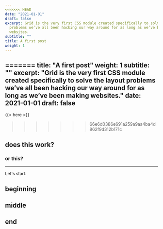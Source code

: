 ```yaml
---
<<<<<<< HEAD
date: "2021-01-01"
draft: false
excerpt: Grid is the very first CSS module created specifically to solve the layout
  problems we’ve all been hacking our way around for as long as we’ve been making
  websites.
subtitle: ""
title: A first post
weight: 1
---
```



=======
title: "A first post"
weight: 1
subtitle: ""
excerpt: "Grid is the very first CSS module created specifically to solve the layout problems we’ve all been hacking our way around for as long as we’ve been making websites."
date: 2021-01-01
draft: false
---

{{< here >}}
>>>>>>> 66e6d0386e691a259a9aa4ba4d862f9d312b171c


## does this work?

### or this?

---

Let's start.

## beginning

## middle

## end